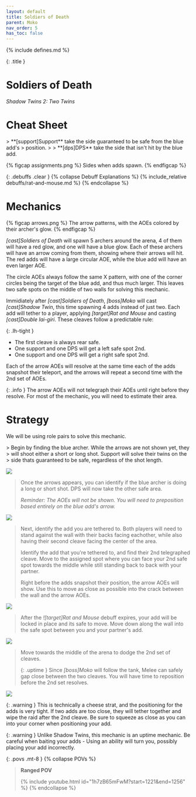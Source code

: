 ```yaml
---
layout: default
title: Soldiers of Death
parent: Moko
nav_order: 5
has_toc: false
---
```


{% include defines.md %}

{: .title }
# Soldiers of Death
*Shadow Twins 2: Two Twins*

# Cheat Sheet

<div class="column-flex even collapse-sm center-sm" markdown="1">
> **[support]Support** take the side guaranteed to be safe from the blue add's
> position.
>
> **[dps]DPS** take the side that isn't hit by the blue add.

{% figcap assignments.png %}
Sides when adds spawn.
{% endfigcap %}
</div>

{: .debuffs .clear }
{% collapse Debuff Explanations %}
{% include_relative debuffs/rat-and-mouse.md %}
{% endcollapse %}

# Mechanics

{% figcap arrows.png %}
The arrow patterns, with the AOEs colored by their archer's glow.
{% endfigcap %}

*[cast]Soldiers of Death* will spawn 5 archers around the arena, 4 of them will
have a red glow, and one will have a blue glow. Each of these archers will
have an arrow coming from them, showing where their arrows will hit. The red
adds will have a large circular AOE, while the blue add will have an even larger
AOE.

The circle AOEs always follow the same X pattern, with one of the corner circles
being the target of the blue add, and thus much larger. This leaves two safe
spots on the middle of two walls for solving this mechanic.

Immidiately after *[cast]Soldiers of Death*, *[boss]Moko* will cast
*[cast]Shadow Twin*, this time spawning 4 adds instead of just two. Each add
will tether to a player, applying *[target]Rat and Mouse* and casting
*[cast]Double Iai-giri*. These cleaves follow a predictable rule:

{: .lh-tight }
* The first cleave is always rear safe.
* One support and one DPS will get a left safe spot 2nd.
* One support and one DPS will get a right safe spot 2nd.

Each of the arrow AOEs will resolve at the same time each of the adds snapshot
their teleport, and the arrows will repeat a second time with the 2nd set of
AOEs.

{: .info }
The arrow AOEs will not telegraph their AOEs until right before they resolve.
For most of the mechanic, you will need to estimate their area.

# Strategy

We will be using role pairs to solve this mechanic.

<div class="strats-grid" markdown="1">
> Begin by finding the blue archer. While the arrows are not shown yet, they
> will shoot either a short or long shot. Support will solve their twins on the
> side thats guaranteed to be safe, regardless of the shot length.

![](./timeline-1.png)

> Once the arrows appears, you can identify if the blue archer is doing a long
> or short shot. DPS will now take the other safe area.
>
> *Reminder: The AOEs will not be shown. You will need to preposition based
> entirely on the blue add's arrow.*

![](./timeline-2.png)

> Next, identify the add you are tethered to. Both players will need to stand
> against the wall with their backs facing eachother, while also having their
> second cleave facing the center of the area.
>
> Identify the add that you're tethered to, and find their 2nd telegraphed
> cleave. Move to the assigned spot where you can face your 2nd safe spot
> towards the middle while still standing back to back with your partner.
>
> Right before the adds snapshot their position, the arrow AOEs will show. Use
> this to move as close as possible into the crack between the wall and the
> arrow AOEs.

![](./timeline-3.png)

> After the *![target]Rat and Mouse* debuff expires, your add will be locked
> in place and its safe to move. Move down along the wall into the safe spot
> between you and your partner's add.

![](./timeline-4.png)

> Move towards the middle of the arena to dodge the 2nd set of cleaves.
>
> {: .uptime }
> Since *[boss]Moko* will follow the tank, Melee can safely gap close between
> the two cleaves. You will have time to reposition before the 2nd set resolves.

![](./timeline-5.png)
</div>

{: .warning }
This is technically a cheese strat, and the positioning for the adds is very
tight. If two adds are too close, they will tether together and wipe the raid
after the 2nd cleave. Be sure to squeeze as close as you can into your corner
when positioning your add.

{: .warning }
Unlike Shadow Twins, this mechanic is an uptime mechanic. Be careful when
baiting your adds - Using an ability will turn you, possibly placing your add
incorrectly.

{: .povs .mt-8 }
{% collapse POVs %}
> **Ranged POV**
>
> {% include youtube.html id="1h7zB65mFwM?start=1221&end=1256" %}
{% endcollapse %}
